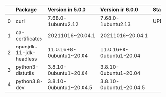 <!-- markdown-link-check-disable -->

|    | Package                 | Version in 5.0.0         | Version in 6.0.0         | Status   |
|---:|:------------------------|:-------------------------|:-------------------------|:---------|
|  0 | curl                    | 7.68.0-1ubuntu2.12       | 7.68.0-1ubuntu2.13       | UPDATED  |
|  1 | ca-certificates         | 20211016~20.04.1         | 20211016~20.04.1         |          |
|  2 | openjdk-11-jdk-headless | 11.0.16+8-0ubuntu1~20.04 | 11.0.16+8-0ubuntu1~20.04 |          |
|  3 | python3-distutils       | 3.8.10-0ubuntu1~20.04    | 3.8.10-0ubuntu1~20.04    |          |
|  4 | python3.8-dev           | 3.8.10-0ubuntu1~20.04.5  | 3.8.10-0ubuntu1~20.04.5  |          |